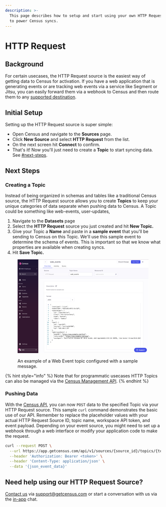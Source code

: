 ```yaml
---
description: >-
  This page describes how to setup and start using your own HTTP Request source
  to power Census syncs.
---
```


# HTTP Request

## Background

For certain usecases, the HTTP Request source is the easiest way of getting data to Census for activation. If you have a web application that is generating events or are tracking web events via a service like Segment or Jitsu, you can easily forward them via a webhook to Census and then route them to any [supported destination](../destinations/available-destinations).

## Initial Setup

Setting up the HTTP Request source is super simple:

* Open Census and navigate to the **Sources** page.
* Click **New Source** and select **HTTP Request** from the list.
* On the next screen hit **Connect** to confirm.
* That's it! Now you'll just need to create a **Topic** to start syncing data. See [#next-steps](http-request.md#next-steps "mention").

## Next Steps

### Creating a Topic

Instead of being organized in schemas and tables like a traditional Census source, the HTTP Request source allows you to create **Topics** to keep your unique categories of data separate when pushing data to Census. A Topic could be something like web-events, user-updates,

1. Navigate to the **Datasets** page
2. Select the **HTTP Request** source you just created and hit **New Topic.**
3. Give your Topic a **Name** and paste in a **sample event** that you'll be sending to Census on this Topic. We'll use this sample event to determine the schema of events. This is important so that we know what properties are available when creating syncs.
4. Hit **Save Topic.**

<figure><img src="../.gitbook/assets/screenshot 2024-03-19 at 11.26@2x.png" alt="" width="563"><figcaption><p>An example of a Web Event topic configured with a sample message.</p></figcaption></figure>

{% hint style="info" %}
Note that for programmatic usecases HTTP Topics can also be managed via the [Census Management API](https://developers.getcensus.com/api-reference/topics/create-a-new-topic).
{% endhint %}

### Pushing Data

With the [Census API](https://developers.getcensus.com/api-reference/sources/http-request-source-events), you can now `POST` data to the specified Topic via your HTTP Request source. This sample `curl` command demonstrates the basic use of our API. Remember to replace the placeholder values with your actual HTTP Request Source ID, topic name, workspace API token, and event payload. Depending on your event source, you might need to set up a webhook through a web interface or modify your application code to make the request.

```bash
curl --request POST \
  --url https://app.getcensus.com/api/v1/sources/{source_id}/topics/{topic_name}/events \
  --header 'Authorization: Bearer <token>' \
  --header 'Content-Type: application/json' \
  --data '{json_event_data}'
```

## Need help using our HTTP Request Source?

[Contact us](mailto:support@getcensus.com) via support@getcensus.com or start a conversation with us via the [in-app](https://app.getcensus.com) chat.
